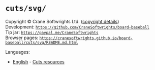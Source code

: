 # `cuts/svg/`

Copyright © Crane Softwrights Ltd. ([copyright details](../../LICENSE))  
Development: [`https://github.com/CraneSoftwrights/board-baseball`](https://github.com/CraneSoftwrights/board-baseball)  
Tip jar: [`https://paypal.me/CraneSoftwrights`](https://paypal.me/CraneSoftwrights)  
Browser pages: [`https://cranesoftwrights.github.io/board-baseball/cuts/svg/README.md.html`](https://cranesoftwrights.github.io/board-baseball/cuts/svg/README.md.html)  

Languages:

- [English](../en/cuts.md) - [Cuts resources](../en/cuts.md)
